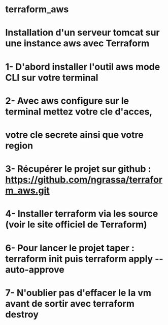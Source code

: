 # terraform_aws
# Installation d'un serveur tomcat sur une instance aws avec Terraform
# 1- D'abord installer l'outil aws mode CLI sur votre terminal
# 2- Avec aws configure sur le terminal mettez votre cle d'acces,
#    votre cle secrete ainsi que votre region 
# 3- Récupérer le projet sur github : https://github.com/ngrassa/terraform_aws.git
# 4- Installer terraform via les source (voir le site officiel de Terraform) 
# 6- Pour lancer le projet taper : terraform init puis terraform apply --auto-approve 
# 7- N'oublier pas d'effacer le la vm avant de sortir avec terraform destroy 
